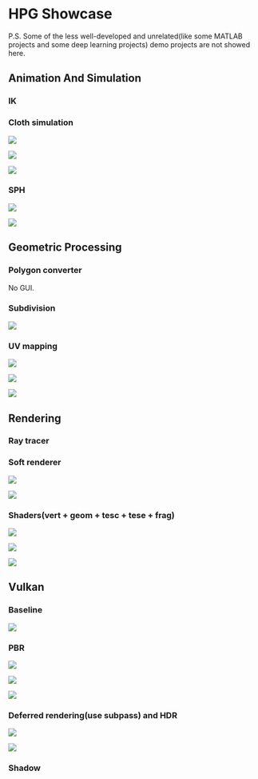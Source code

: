 # HPG Showcase



P.S. Some of the less well-developed and unrelated(like some MATLAB projects and some deep learning projects) demo projects are not showed here.



## Animation And Simulation

### IK



### Cloth simulation

![](Animation/n10-1.png)

![](Animation/n10-2.png)

![](Animation/n10-3.png)

### SPH

![](Animation/Snipaste_2022-12-20_21-13-36.png)

![](Animation/Snipaste_2022-12-20_21-13-55.png)

## Geometric Processing

### Polygon converter

No GUI.

### Subdivision

![](Geometric/Snipaste_2022-12-24_22-17-43.png)

### UV mapping

![](Geometric/wire.png)

![](Geometric/wirebig.png)

![](Geometric/normalmap.png)

## Rendering

### Ray tracer



### Soft renderer

![](Rendering/t9.png)

![](Rendering/t92.png)

### Shaders(vert + geom + tesc + tese + frag)

![](Rendering/Snipaste_2023-02-02_22-48-59.png)

![](Rendering/Snipaste_2023-02-02_22-49-17.png)

![](Rendering/Snipaste_2023-02-02_22-49-35.png)

## Vulkan

### Baseline

![](Vulkan/q1.2.2.png)

### PBR

![](Vulkan/result1.png)

![](Vulkan/without_attenuation.png)

![](Vulkan/without_attenuation2.png)

### Deferred rendering(use subpass) and HDR

![](Vulkan/hdr.png)

![](Vulkan/without_hdr.png)

### Shadow

